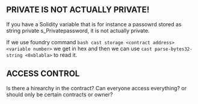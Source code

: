 ## PRIVATE IS NOT ACTUALLY PRIVATE!
If you have a Solidity variable that is for instance a passowrd stored as string private s_Privatepassword, it is not actually private.

If we use foundry command ``bash cast storage <contract address> <variable number>`` we get in hex and then we can use ``cast parse-bytes32-string <0xblabla>`` to read it.

## ACCESS CONTROL
Is there a hirearchy in the contract? Can everyone access everything? or should only be certain contracts or owner?
